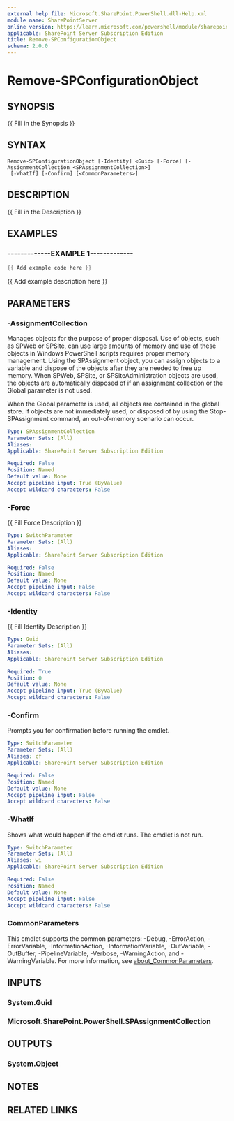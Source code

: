 ```yaml
---
external help file: Microsoft.SharePoint.PowerShell.dll-Help.xml
module name: SharePointServer
online version: https://learn.microsoft.com/powershell/module/sharepoint-server/remove-spconfigurationobject
applicable: SharePoint Server Subscription Edition
title: Remove-SPConfigurationObject
schema: 2.0.0
---
```


# Remove-SPConfigurationObject

## SYNOPSIS
{{ Fill in the Synopsis }}

## SYNTAX

```
Remove-SPConfigurationObject [-Identity] <Guid> [-Force] [-AssignmentCollection <SPAssignmentCollection>]
 [-WhatIf] [-Confirm] [<CommonParameters>]
```

## DESCRIPTION
{{ Fill in the Description }}

## EXAMPLES

### -------------EXAMPLE 1------------- 
```powershell
{{ Add example code here }}
```

{{ Add example description here }}

## PARAMETERS

### -AssignmentCollection
Manages objects for the purpose of proper disposal.
Use of objects, such as SPWeb or SPSite, can use large amounts of memory and use of these objects in Windows PowerShell scripts requires proper memory management.
Using the SPAssignment object, you can assign objects to a variable and dispose of the objects after they are needed to free up memory.
When SPWeb, SPSite, or SPSiteAdministration objects are used, the objects are automatically disposed of if an assignment collection or the Global parameter is not used.

When the Global parameter is used, all objects are contained in the global store.
If objects are not immediately used, or disposed of by using the Stop-SPAssignment command, an out-of-memory scenario can occur.

```yaml
Type: SPAssignmentCollection
Parameter Sets: (All)
Aliases:
Applicable: SharePoint Server Subscription Edition

Required: False
Position: Named
Default value: None
Accept pipeline input: True (ByValue)
Accept wildcard characters: False
```

### -Force
{{ Fill Force Description }}

```yaml
Type: SwitchParameter
Parameter Sets: (All)
Aliases:
Applicable: SharePoint Server Subscription Edition

Required: False
Position: Named
Default value: None
Accept pipeline input: False
Accept wildcard characters: False
```

### -Identity
{{ Fill Identity Description }}

```yaml
Type: Guid
Parameter Sets: (All)
Aliases:
Applicable: SharePoint Server Subscription Edition

Required: True
Position: 0
Default value: None
Accept pipeline input: True (ByValue)
Accept wildcard characters: False
```

### -Confirm
Prompts you for confirmation before running the cmdlet.

```yaml
Type: SwitchParameter
Parameter Sets: (All)
Aliases: cf
Applicable: SharePoint Server Subscription Edition

Required: False
Position: Named
Default value: None
Accept pipeline input: False
Accept wildcard characters: False
```

### -WhatIf
Shows what would happen if the cmdlet runs.
The cmdlet is not run.

```yaml
Type: SwitchParameter
Parameter Sets: (All)
Aliases: wi
Applicable: SharePoint Server Subscription Edition

Required: False
Position: Named
Default value: None
Accept pipeline input: False
Accept wildcard characters: False
```

### CommonParameters
This cmdlet supports the common parameters: -Debug, -ErrorAction, -ErrorVariable, -InformationAction, -InformationVariable, -OutVariable, -OutBuffer, -PipelineVariable, -Verbose, -WarningAction, and -WarningVariable. For more information, see [about_CommonParameters](https://go.microsoft.com/fwlink/?LinkID=113216).

## INPUTS

### System.Guid

### Microsoft.SharePoint.PowerShell.SPAssignmentCollection

## OUTPUTS

### System.Object
## NOTES

## RELATED LINKS
